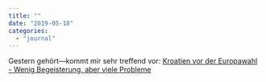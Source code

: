 ```yaml
---
title: ""
date: "2019-05-18"
categories: 
  - "journal"
---
```


Gestern gehört—kommt mir sehr treffend vor: [Kroatien vor der Europawahl - Wenig Begeisterung, aber viele Probleme](https://www.deutschlandfunk.de/kroatien-vor-der-europawahl-wenig-begeisterung-aber-viele.724.de.html "Feature: Kroatien vor der Europawahl")
